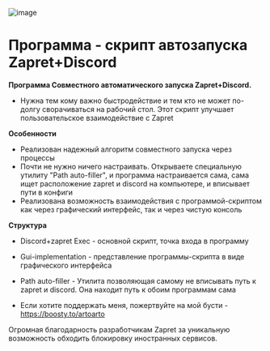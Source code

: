 ![image](https://github.com/user-attachments/assets/f2c6bae0-3ac8-4f4c-a7b9-330f55d171b2)
# Программа - скрипт автозапуска Zapret+Discord

**Программа Совместного автоматического запуска Zapret+Discord.**
- Нужна тем кому важно быстродействие и тем кто не может по-долгу сворачиваться на рабочий стол. Этот скрипт улучшает пользовательское взаимодействие с Zapret

**Особенности**
- Реализован надежный алгоритм совместного запуска через процессы
- Почти не нужно ничего настраивать. Открываете специальную утилиту "Path auto-filler", и программа настраивается сама, сама ищет расположение zapret и discord на компьютере, и вписывает пути в конфиги
- Реализована возможность взаимодействия с программой-скриптом как через графический интерфейс, так и через чистую консоль

**Структура**

- Discord+zapret Exec - основной скрипт, точка входа в программу
- Gui-implementation - представление программы-скрипта в виде графического интерфейса
- Path auto-filler - Утилита позволяющая самому не вписывать путь к zapret и discord. Она находит путь  к обоим программам сама
 
- Если хотите поддержать меня, пожертвуйте на мой бусти - https://boosty.to/artoarto

Огромная благодарность разработчикам Zapret за уникальную возможность обходить блокировку иностранных сервисов.

